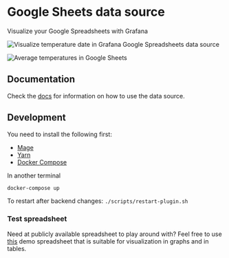 # Google Sheets data source

Visualize your Google Spreadsheets with Grafana

![Visualize temperature date in Grafana Google Spreadsheets data source](./src/docs/img/dashboard.png)

![Average temperatures in Google Sheets](./src/docs/img/spreadsheet.png)

## Documentation

Check the [docs](https://github.com/grafana/google-sheets-datasource/blob/master/src/README.md) for information on how to use the data source.

## Development

You need to install the following first:

- [Mage](https://magefile.org/)
- [Yarn](https://yarnpkg.com/)
- [Docker Compose](https://docs.docker.com/compose/)


In another terminal

```BASH
docker-compose up
```

To restart after backend changes:
`./scripts/restart-plugin.sh`

### Test spreadsheet

Need at publicly available spreadsheet to play around with? Feel free to use [this](https://docs.google.com/spreadsheets/d/1TZlZX67Y0s4CvRro_3pCYqRCKuXer81oFp_xcsjPpe8/edit?usp=sharing) demo spreadsheet that is suitable for visualization in graphs and in tables.
